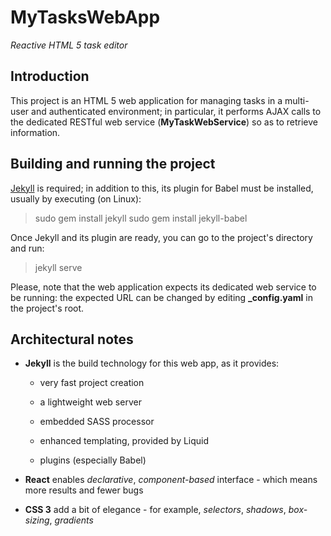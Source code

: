 # MyTasksWebApp

*Reactive HTML 5 task editor*


## Introduction

This project is an HTML 5 web application for managing tasks in a multi-user and authenticated environment; in particular, it performs AJAX calls to the dedicated RESTful web service (**MyTaskWebService**) so as to retrieve information.


## Building and running the project

[Jekyll](http://jekyllrb.com/) is required; in addition to this, its plugin for Babel must be installed, usually by executing (on Linux):

> sudo gem install jekyll
> sudo gem install jekyll-babel


Once Jekyll and its plugin are ready, you can go to the project's directory and run:

> jekyll serve


Please, note that the web application expects its dedicated web service to be running: the expected URL can be changed by editing **_config.yaml** in the project's root.



## Architectural notes


* **Jekyll** is the build technology for this web app, as it provides:

    * very fast project creation

    * a lightweight web server

    * embedded SASS processor

    * enhanced templating, provided by Liquid

    * plugins (especially Babel)

* **React** enables *declarative*, *component-based* interface - which means more results and fewer bugs

* **CSS 3** add a bit of elegance - for example, *selectors*, *shadows*, *box-sizing*, *gradients*
